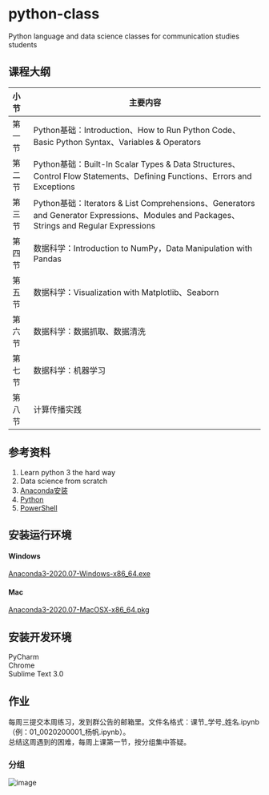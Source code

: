 # python-class
Python language and data science classes for communication studies students

## 课程大纲
| 小节 | 主要内容 |
| :-----| ----|
| 第一节 | Python基础：Introduction、How to Run Python Code、Basic Python Syntax、Variables & Operators |
| 第二节 | Python基础：Built-In Scalar Types & Data Structures、Control Flow Statements、Defining Functions、Errors and Exceptions |
| 第三节 | Python基础：Iterators & List Comprehensions、Generators and Generator Expressions、Modules and Packages、Strings and Regular Expressions |
| 第四节 | 数据科学：Introduction to NumPy，Data Manipulation with Pandas |
| 第五节 | 数据科学：Visualization with Matplotlib、Seaborn |
| 第六节 | 数据科学：数据抓取、数据清洗 |
| 第七节 | 数据科学：机器学习 |
| 第八节 | 计算传播实践 |

## 参考资料
1. Learn python 3 the hard way  
2. Data science from scratch
3. [Anaconda安装](https://www.bilibili.com/video/BV1rK4y1E7Ct?p=3) 
4. [Python](https://www.runoob.com/python3/python3-tutorial.html)
5. [PowerShell](https://baike.baidu.com/item/%E5%91%BD%E4%BB%A4%E6%8F%90%E7%A4%BA%E7%AC%A6/998728?fromtitle=%E5%91%BD%E4%BB%A4%E8%A1%8C&fromid=196110)

## 安装运行环境
#### Windows
[Anaconda3-2020.07-Windows-x86_64.exe](https://mirrors.tuna.tsinghua.edu.cn/anaconda/archive/Anaconda3-2020.07-Windows-x86_64.exe)
#### Mac
[Anaconda3-2020.07-MacOSX-x86_64.pkg](https://mirrors.tuna.tsinghua.edu.cn/anaconda/archive/Anaconda3-2020.07-MacOSX-x86_64.pkg)

## 安装开发环境
PyCharm  
Chrome  
Sublime Text 3.0

## 作业
每周三提交本周练习，发到群公告的邮箱里。文件名格式：课节_学号_姓名.ipynb（例：01_0020200001_杨帆.ipynb）。  
总结这周遇到的困难，每周上课第一节，按分组集中答疑。

### 分组
![image](https://github.com/yuanxiaodu/python-class/blob/main/team.png)